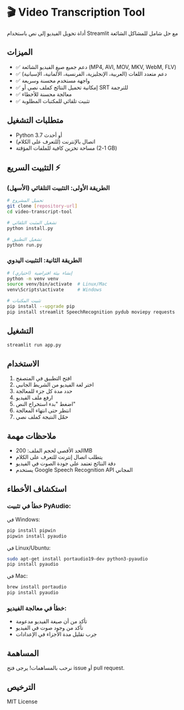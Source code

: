 # 🎬 Video Transcription Tool

أداة تحويل الفيديو إلى نص باستخدام Streamlit مع حل شامل للمشاكل الشائعة

## الميزات

- ✅ دعم جميع صيغ الفيديو الشائعة (MP4, AVI, MOV, MKV, WebM, FLV)
- ✅ دعم متعدد اللغات (العربية، الإنجليزية، الفرنسية، الألمانية، الإسبانية)
- ✅ واجهة مستخدم محسنة وسريعة
- ✅ إمكانية تحميل النتائج كملف نصي أو SRT للترجمة
- ✅ معالجة محسنة للأخطاء
- ✅ تثبيت تلقائي للمكتبات المطلوبة

## متطلبات التشغيل

- Python 3.7 أو أحدث
- اتصال بالإنترنت (للتعرف على الكلام)
- مساحة تخزين كافية للملفات المؤقتة (1-2 GB)

## التثبيت السريع ⚡

### الطريقة الأولى: التثبيت التلقائي (الأسهل)
```bash
# تحميل المشروع
git clone [repository-url]
cd video-transcript-tool

# تشغيل المثبت التلقائي
python install.py

# تشغيل التطبيق
python run.py
```

### الطريقة الثانية: التثبيت اليدوي
```bash
# إنشاء بيئة افتراضية (اختياري)
python -m venv venv
source venv/bin/activate  # Linux/Mac
venv\Scripts\activate     # Windows

# تثبيت المكتبات
pip install --upgrade pip
pip install streamlit SpeechRecognition pydub moviepy requests
```

## التشغيل

```bash
streamlit run app.py
```

## الاستخدام

1. افتح التطبيق في المتصفح
2. اختر لغة الفيديو من الشريط الجانبي
3. حدد مدة كل جزء للمعالجة
4. ارفع ملف الفيديو
5. اضغط "بدء استخراج النص"
6. انتظر حتى انتهاء المعالجة
7. حمّل النتيجة كملف نصي

## ملاحظات مهمة

- الحد الأقصى لحجم الملف: 200MB
- يتطلب اتصال إنترنت للتعرف على الكلام
- دقة النتائج تعتمد على جودة الصوت في الفيديو
- يستخدم Google Speech Recognition API المجاني

## استكشاف الأخطاء

### خطأ في تثبيت PyAudio:
في Windows:
```bash
pip install pipwin
pipwin install pyaudio
```

في Linux/Ubuntu:
```bash
sudo apt-get install portaudio19-dev python3-pyaudio
pip install pyaudio
```

في Mac:
```bash
brew install portaudio
pip install pyaudio
```

### خطأ في معالجة الفيديو:
- تأكد من أن صيغة الفيديو مدعومة
- تأكد من وجود صوت في الفيديو
- جرب تقليل مدة الأجزاء في الإعدادات

## المساهمة

نرحب بالمساهمات! يرجى فتح issue أو pull request.

## الترخيص

MIT License
